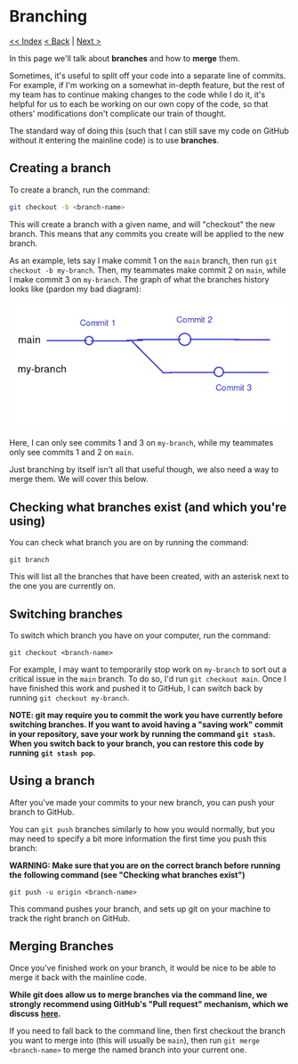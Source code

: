 # Branching

[<< Index](readme.md) [< Back](4-merge-conflicts.md) | [Next >](6-pull-requests.md)

In this page we'll talk about **branches** and how to **merge** them.

Sometimes, it's useful to split off your code into a separate line of commits. 
For example, if I'm working on a somewhat in-depth feature, but the rest of my
team has to continue making changes to the code while I do it, it's helpful for
us to each be working on our own copy of the code, so that others' modifications
don't complicate our train of thought.

The standard way of doing this (such that I can still save my code on GitHub
without it entering the mainline code) is to use **branches**.

## Creating a branch

To create a branch, run the command:
```sh
git checkout -b <branch-name>
```

This will create a branch with a given name, and will "checkout" the new branch.
This means that any commits you create will be applied to the new branch.

As an example, lets say I make commit 1 on the `main` branch, then run 
`git checkout -b my-branch`. Then, my teammates make commit 2 on `main`, while
I make commit 3 on `my-branch`. The graph of what the branches history looks like
(pardon my bad diagram):

![](img/branches.png)

Here, I can only see commits 1 and 3 on `my-branch`, while my teammates only see
commits 1 and 2 on `main`.

Just branching by itself isn't all that useful though, we also need a way to merge them. We will cover this below.

## Checking what branches exist (and which you're using)

You can check what branch you are on by running the command:
```
git branch
```

This will list all the branches that have been created, with an asterisk next to the one you are currently on.

## Switching branches

To switch which branch you have on your computer, run the command:
```
git checkout <branch-name>
```

For example, I may want to temporarily stop work on `my-branch` to sort out a 
critical issue in the `main` branch. To do so, I'd run `git checkout main`.
Once I have finished this work and pushed it to GitHub, I can switch back by
running `git checkout my-branch`.

**NOTE: git may require you to commit the work you have currently before**
**switching branches. If you want to avoid having a "saving work" commit**
**in your repository, save your work by running the command `git stash`.**
**When you switch back to your branch, you can restore this code by running**
**`git stash pop`.**

## Using a branch

After you've made your commits to your new branch, you can push your branch to
GitHub.

You can `git push` branches similarly to how you would normally, but you may
need to specify a bit more information the first time you push this branch:

**WARNING: Make sure that you are on the correct branch before running the**
**following command (see "Checking what branches exist")**

```
git push -u origin <branch-name>
```

This command pushes your branch, and sets up git on your machine to track
the right branch on GitHub. 

## Merging Branches

Once you've finished work on your branch, it would be nice to be able to merge
it back with the mainline code. 

**While git does allow us to merge branches via the command line, we strongly**
**recommend using GitHub's "Pull request" mechanism, which we discuss** 
**[here](6-pull-requests).**

If you need to fall back to the command line, then first checkout the branch
you want to merge into (this will usually be `main`), then run
`git merge <branch-name>` to merge the named branch into your current one.

